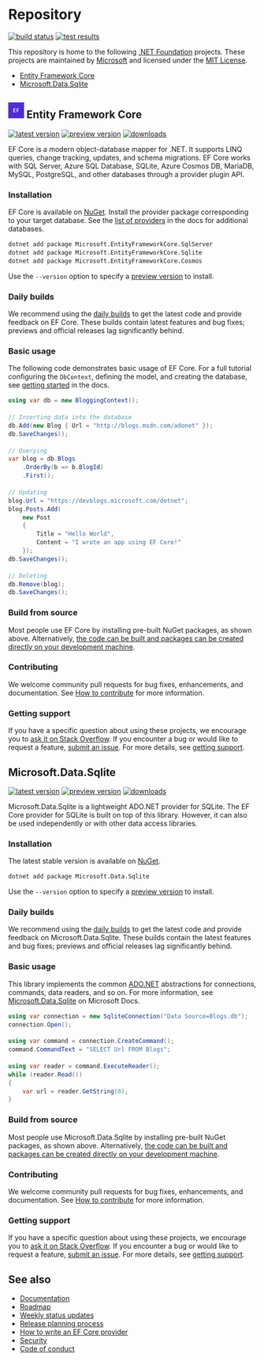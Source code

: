 # Repository

[![build status](https://img.shields.io/azure-devops/build/dnceng-public/public/17/main)](https://dev.azure.com/dnceng-public/public/_build?definitionId=17) [![test results](https://img.shields.io/azure-devops/tests/dnceng-public/public/17/main)](https://dev.azure.com/dnceng-public/public/_build?definitionId=17)

This repository is home to the following [.NET Foundation](https://dotnetfoundation.org/) projects. These projects are maintained by [Microsoft](https://github.com/microsoft) and licensed under the [MIT License](LICENSE.txt).

* [Entity Framework Core](#entity-framework-core)
* [Microsoft.Data.Sqlite](#microsoftdatasqlite)

## <img alt="EF" src="./logo/ef-logo.png" width="32"/> Entity Framework Core

[![latest version](https://img.shields.io/nuget/v/Microsoft.EntityFrameworkCore)](https://www.nuget.org/packages/Microsoft.EntityFrameworkCore) [![preview version](https://img.shields.io/nuget/vpre/Microsoft.EntityFrameworkCore)](https://www.nuget.org/packages/Microsoft.EntityFrameworkCore/absoluteLatest) [![downloads](https://img.shields.io/nuget/dt/Microsoft.EntityFrameworkCore)](https://www.nuget.org/packages/Microsoft.EntityFrameworkCore)

EF Core is a modern object-database mapper for .NET. It supports LINQ queries, change tracking, updates, and schema migrations. EF Core works with SQL Server, Azure SQL Database, SQLite, Azure Cosmos DB, MariaDB, MySQL, PostgreSQL, and other databases through a provider plugin API.

### Installation

EF Core is available on [NuGet](https://www.nuget.org/packages/Microsoft.EntityFrameworkCore). Install the provider package corresponding to your target database. See the [list of providers](https://docs.microsoft.com/ef/core/providers/) in the docs for additional databases.

```sh
dotnet add package Microsoft.EntityFrameworkCore.SqlServer
dotnet add package Microsoft.EntityFrameworkCore.Sqlite
dotnet add package Microsoft.EntityFrameworkCore.Cosmos
```

Use the `--version` option to specify a [preview version](https://www.nuget.org/packages/Microsoft.EntityFrameworkCore/absoluteLatest) to install.

### Daily builds

We recommend using the [daily builds](docs/DailyBuilds.md) to get the latest code and provide feedback on EF Core. These builds contain latest features and bug fixes; previews and official releases lag significantly behind.

### Basic usage

The following code demonstrates basic usage of EF Core. For a full tutorial configuring the `DbContext`, defining the model, and creating the database, see [getting started](https://docs.microsoft.com/ef/core/get-started/) in the docs.

```cs
using var db = new BloggingContext();

// Inserting data into the database
db.Add(new Blog { Url = "http://blogs.msdn.com/adonet" });
db.SaveChanges();

// Querying
var blog = db.Blogs
    .OrderBy(b => b.BlogId)
    .First();

// Updating
blog.Url = "https://devblogs.microsoft.com/dotnet";
blog.Posts.Add(
    new Post
    {
        Title = "Hello World",
        Content = "I wrote an app using EF Core!"
    });
db.SaveChanges();

// Deleting
db.Remove(blog);
db.SaveChanges();
```

### Build from source

Most people use EF Core by installing pre-built NuGet packages, as shown above. Alternatively, [the code can be built and packages can be created directly on your development machine](./docs/getting-and-building-the-code.md).

### Contributing

We welcome community pull requests for bug fixes, enhancements, and documentation. See [How to contribute](./.github/CONTRIBUTING.md) for more information.

### Getting support

If you have a specific question about using these projects, we encourage you to [ask it on Stack Overflow](https://stackoverflow.com/questions/tagged/entity-framework-core*?tab=Votes). If you encounter a bug or would like to request a feature, [submit an issue](https://github.com/dotnet/efcore/issues/new/choose). For more details, see [getting support](.github/SUPPORT.md).

## Microsoft.Data.Sqlite

[![latest version](https://img.shields.io/nuget/v/Microsoft.Data.Sqlite)](https://www.nuget.org/packages/Microsoft.Data.Sqlite) [![preview version](https://img.shields.io/nuget/vpre/Microsoft.Data.Sqlite)](https://www.nuget.org/packages/Microsoft.Data.Sqlite/absoluteLatest) [![downloads](https://img.shields.io/nuget/dt/Microsoft.Data.Sqlite.Core)](https://www.nuget.org/packages/Microsoft.Data.Sqlite)

Microsoft.Data.Sqlite is a lightweight ADO.NET provider for SQLite. The EF Core provider for SQLite is built on top of this library. However, it can also be used independently or with other data access libraries.

### Installation

The latest stable version is available on [NuGet](https://www.nuget.org/packages/Microsoft.Data.Sqlite).

```sh
dotnet add package Microsoft.Data.Sqlite
```

Use the `--version` option to specify a [preview version](https://www.nuget.org/packages/Microsoft.Data.Sqlite/absoluteLatest) to install.

### Daily builds

We recommend using the [daily builds](docs/DailyBuilds.md) to get the latest code and provide feedback on Microsoft.Data.Sqlite. These builds contain the latest features and bug fixes; previews and official releases lag significantly behind.

### Basic usage

This library implements the common [ADO.NET](https://docs.microsoft.com/dotnet/framework/data/adonet/) abstractions for connections, commands, data readers, and so on. For more information, see [Microsoft.Data.Sqlite](https://docs.microsoft.com/dotnet/standard/data/sqlite/) on Microsoft Docs.

```cs
using var connection = new SqliteConnection("Data Source=Blogs.db");
connection.Open();

using var command = connection.CreateCommand();
command.CommandText = "SELECT Url FROM Blogs";

using var reader = command.ExecuteReader();
while (reader.Read())
{
    var url = reader.GetString(0);
}
```

### Build from source

Most people use Microsoft.Data.Sqlite by installing pre-built NuGet packages, as shown above. Alternatively, [the code can be built and packages can be created directly on your development machine](./docs/getting-and-building-the-code.md).

### Contributing

We welcome community pull requests for bug fixes, enhancements, and documentation. See [How to contribute](./.github/CONTRIBUTING.md) for more information.

### Getting support

If you have a specific question about using these projects, we encourage you to [ask it on Stack Overflow](https://stackoverflow.com/questions/tagged/microsoft.data.sqlite). If you encounter a bug or would like to request a feature, [submit an issue](https://github.com/dotnet/efcore/issues/new/choose). For more details, see [getting support](.github/SUPPORT.md).

## See also

* [Documentation](https://docs.microsoft.com/ef/core/)
* [Roadmap](https://docs.microsoft.com/ef/core/what-is-new/roadmap)
* [Weekly status updates](https://github.com/dotnet/efcore/issues/23884)
* [Release planning process](https://docs.microsoft.com/ef/core/what-is-new/release-planning)
* [How to write an EF Core provider](https://docs.microsoft.com/ef/core/providers/writing-a-provider)
* [Security](./docs/security.md)
* [Code of conduct](.github/CODE_OF_CONDUCT.md)
